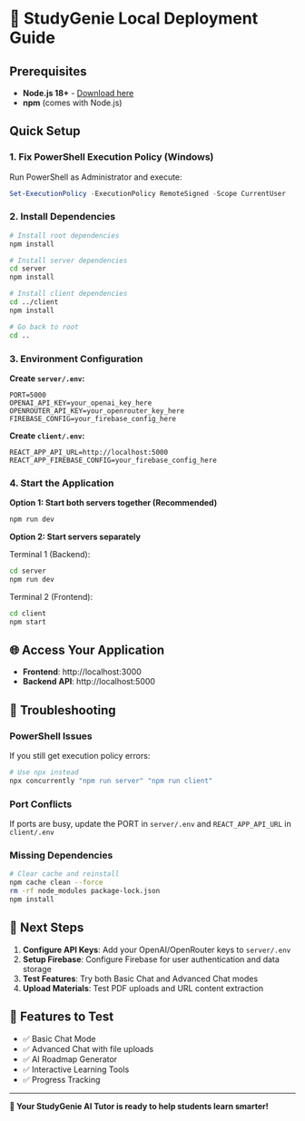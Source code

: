 # 🚀 StudyGenie Local Deployment Guide

## Prerequisites
- **Node.js 18+** - [Download here](https://nodejs.org/)
- **npm** (comes with Node.js)

## Quick Setup

### 1. Fix PowerShell Execution Policy (Windows)
Run PowerShell as Administrator and execute:
```powershell
Set-ExecutionPolicy -ExecutionPolicy RemoteSigned -Scope CurrentUser
```

### 2. Install Dependencies
```bash
# Install root dependencies
npm install

# Install server dependencies
cd server
npm install

# Install client dependencies
cd ../client
npm install

# Go back to root
cd ..
```

### 3. Environment Configuration

**Create `server/.env`:**
```env
PORT=5000
OPENAI_API_KEY=your_openai_key_here
OPENROUTER_API_KEY=your_openrouter_key_here
FIREBASE_CONFIG=your_firebase_config_here
```

**Create `client/.env`:**
```env
REACT_APP_API_URL=http://localhost:5000
REACT_APP_FIREBASE_CONFIG=your_firebase_config_here
```

### 4. Start the Application

**Option 1: Start both servers together (Recommended)**
```bash
npm run dev
```

**Option 2: Start servers separately**

Terminal 1 (Backend):
```bash
cd server
npm run dev
```

Terminal 2 (Frontend):
```bash
cd client
npm start
```

## 🌐 Access Your Application

- **Frontend**: http://localhost:3000
- **Backend API**: http://localhost:5000

## 🔧 Troubleshooting

### PowerShell Issues
If you still get execution policy errors:
```bash
# Use npx instead
npx concurrently "npm run server" "npm run client"
```

### Port Conflicts
If ports are busy, update the PORT in `server/.env` and `REACT_APP_API_URL` in `client/.env`

### Missing Dependencies
```bash
# Clear cache and reinstall
npm cache clean --force
rm -rf node_modules package-lock.json
npm install
```

## 🎯 Next Steps

1. **Configure API Keys**: Add your OpenAI/OpenRouter keys to `server/.env`
2. **Setup Firebase**: Configure Firebase for user authentication and data storage
3. **Test Features**: Try both Basic Chat and Advanced Chat modes
4. **Upload Materials**: Test PDF uploads and URL content extraction

## 📱 Features to Test

- ✅ Basic Chat Mode
- ✅ Advanced Chat with file uploads
- ✅ AI Roadmap Generator
- ✅ Interactive Learning Tools
- ✅ Progress Tracking

---

**🎉 Your StudyGenie AI Tutor is ready to help students learn smarter!**
